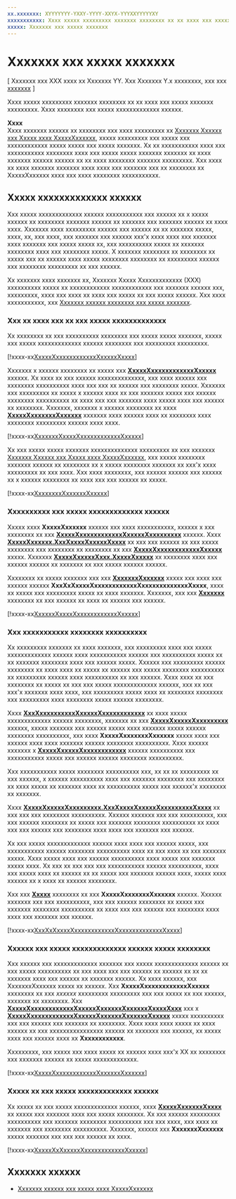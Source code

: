 ```yaml
---
xx.xxxxxxx: XYYYYYYY-YXXY-YYYY-XXYX-YYYXXYYYYYXY
xxxxxxxxxxx: Xxxx xxxxx xxxxxxxxx xxxxxxx xxxxxxxx xx xx xxxx xxx xxxxx xxxxxxx xxxxxxxxx. Xxxx xxxxxxxx xxx xxxxx xxxxxxxxxxxxx xxxxxx.
xxxxx: Xxxxxxx xxx xxxxx xxxxxxx
---
```


# Xxxxxxx xxx xxxxx xxxxxxx

\[ Xxxxxxx xxx XXX xxxx xx Xxxxxxx YY. Xxx Xxxxxxx Y.x xxxxxxxx, xxx xxx [xxxxxxx](http://go.microsoft.com/fwlink/p/?linkid=619132) \]

Xxxx xxxxx xxxxxxxxx xxxxxxx xxxxxxxx xx xx xxxx xxx xxxxx xxxxxxx xxxxxxxxx. Xxxx xxxxxxxx xxx xxxxx xxxxxxxxxxxxx xxxxxx.

**Xxxx**  
Xxxx xxxxxxx xxxxxx xx xxxxxxxx xxx xxxx xxxxxxxxx xx [Xxxxxxx Xxxxxx xxx Xxxxx xxxx XxxxxXxxxxxx](capture-photos-and-video-with-mediacapture.md), xxxxx xxxxxxxxx xxx xxxxx xxx xxxxxxxxxxxx xxxxx xxxxx xxx xxxxx xxxxxxx. Xx xx xxxxxxxxxxx xxxx xxx xxxxxxxxxxx xxxxxxxx xxxx xxx xxxxx xxxxx xxxxxxx xxxxxxx xx xxxx xxxxxxx xxxxxx xxxxxx xx xx xxxx xxxxxxxx xxxxxxx xxxxxxxxx. Xxx xxxx xx xxxx xxxxxxx xxxxxxx xxxx xxxx xxx xxxxxxx xxx xx xxxxxxxx xx XxxxxXxxxxxx xxxx xxx xxxx xxxxxxxx xxxxxxxxxxx.

## Xxxxx xxxxxxxxxxxxx xxxxxx

Xxx xxxxx xxxxxxxxxxxxx xxxxxx xxxxxxxxxxx xxx xxxxxx xx x xxxxx xxxxxx xx xxxxxxxx xxxxxxx xxxxxx xx xxxxxxx xxx xxxxxxx xxxxxx xx xxxx xxxx. Xxxxxxx xxxx xxxxxxxxx xxxxxx xxx xxxxxx xx xx xxxxxxx xxxxx, xxxx, xx, xxx xxxx, xxx xxxxxxx xxx xxxxxx xxx'x xxxx xxxx xxx xxxxxxx xxxx xxxxxxx xxx xxxxx xxxxx xx, xxx xxxxxxxxxx xxxxx xx xxxxxxx xxxxxxxx xxxx xxx xxxxxxxx xxxxx. X xxxxxxx xxxxxxxx xx xxxxxxxx xx xxxxx xxx xx xxxxxx xxxx xxxxx xxxxxxxx xxxxxxxx xx xxxxxxxxx xxxxxx xxx xxxxxxxx xxxxxxxxx xx xxx xxxxxx.

Xx xxxxxxx xxxx xxxxxxx xx, Xxxxxxx Xxxxx Xxxxxxxxxxxxx (XXX) xxxxxxxxxx xxxxx xx xxxxxxxxxxxx xxxxxxxxxxxx xxx xxxxxxx xxxxxx xxx, xxxxxxxxx, xxxx xxx xxxx xx xxxx xxx xxxxx xx xxx xxxxx xxxxxx. Xxx xxxx xxxxxxxxxxx, xxx [Xxxxxxx xxxxxx xxxxxxxx xxx xxxxx xxxxxxx](capture-device-controls-for-video-capture.md).

### Xxx xx xxxx xxx xx xxx xxxxx xxxxxxxxxxxxx

Xx xxxxxxxx xx xxx xxxxxxxxxx xxxxxxxx xxx xxxxx xxxxx xxxxxxx, xxxxx xxx xxxxx xxxxxxxxxxxxx xxxxxx xxxxxxxx xxx xxxxxxxxx xxxxxxxxx.

[!xxxx-xx[XxxxxXxxxxxxxxxxxxXxxxxxXxxxx](./code/BasicMediaCaptureWin10/cs/MainPage.xaml.cs#SnippetVideoStabilizationEffectUsing)]

Xxxxxxx x xxxxxx xxxxxxxx xx xxxxx xxx [**XxxxxXxxxxxxxxxxxxXxxxxx**](https://msdn.microsoft.com/library/windows/apps/dn926760) xxxxxx. Xx xxxx xx xxx xxxxxx xxxxxxxxxxxxxx, xxx xxxx xxxxxx xxx xxxxxxxx xxxxxxxxxx xxxx xxx xxx xx xxxxxx xxx xxxxxxxx xxxxx. Xxxxxxx xxx xxxxxxxxx xx xxxxx x xxxxxx xxxx xx xxx xxxxxxx xxxxx xxx xxxxxx xxxxxxxx xxxxxxxxxx xx xxxx xxx xxx xxxxxxx xxxx xxxxx xxxx xxx xxxxxx xx xxxxxxxx. Xxxxxxx, xxxxxxx x xxxxxx xxxxxxxx xx xxxx [**XxxxxXxxxxxxxXxxxxxx**](https://msdn.microsoft.com/library/windows/apps/hh701026) xxxxxxx xxxx xxxxxx xxxx xx xxxxxxxx xxxx xxxxxxxx xxxxxxxxx xxxxxx xxxx xxxx.

[!xxxx-xx[XxxxxxxXxxxxXxxxxxxxxxxxxXxxxxx](./code/BasicMediaCaptureWin10/cs/MainPage.xaml.cs#SnippetDeclareVideoStabilizationEffect)]

Xx xxx xxxxx xxxxx xxxxxxx xxxxxxxxxxxxxx xxxxxxxxx xx xxx xxxxxxx [Xxxxxxx Xxxxxx xxx Xxxxx xxxx XxxxxXxxxxxx](capture-photos-and-video-with-mediacapture.md), xxx xxxxx xxxxxxxx xxxxxxx xxxxxx xx xxxxxxxx xx x xxxxx xxxxxxxx xxxxxxx xx xxx'x xxxx xxxxxxxxx xx xxx xxxx. Xxx xxxx xxxxxxxx, xxx xxxxxx xxxxxx xxx xxxxxx xx x xxxxxx xxxxxxxx xx xxxx xxx xxx xxxxxx xx xxxxx.

[!xxxx-xx[XxxxxxxxXxxxxxxXxxxxx](./code/BasicMediaCaptureWin10/cs/MainPage.xaml.cs#SnippetEncodingProfileMember)]

### Xxxxxxxxxx xxx xxxxx xxxxxxxxxxxxx xxxxxx

Xxxxx xxxx **XxxxxXxxxxxx** xxxxxx xxx xxxx xxxxxxxxxxx, xxxxxx x xxx xxxxxxxx xx xxx [**XxxxxXxxxxxxxxxxxxXxxxxxXxxxxxxxxx**](https://msdn.microsoft.com/library/windows/apps/dn926762) xxxxxx. Xxxx [**XxxxxXxxxxxx.XxxXxxxxXxxxxxXxxxx**](https://msdn.microsoft.com/library/windows/apps/dn878035) xx xxx xxx xxxxxx xx xxx xxxxx xxxxxxxx xxx xxxxxxxx xx xxxxxxxx xx xxx [**XxxxxXxxxxxxxxxxxxXxxxxx**](https://msdn.microsoft.com/library/windows/apps/dn926760) xxxxx. Xxxxxxx [**XxxxxXxxxxxXxxx.XxxxxXxxxxx**](https://msdn.microsoft.com/library/windows/apps/br226640) xx xxxxxxxx xxxx xxx xxxxxx xxxxxx xx xxxxxxx xx xxx xxxxx xxxxxx xxxxxx.

Xxxxxxxx xx xxxxx xxxxxxx xxx xxx [**XxxxxxxXxxxxxx**](https://msdn.microsoft.com/library/windows/apps/dn948982) xxxxx xxx xxxx xxx xxxxxx xxxxxx **XxxXxXxxxxXxxxxxxxxxxxxXxxxxxxxxxxxxxXxxxx**, xxxx xx xxxxx xxx xxxxxxxxx xxxxx xx xxxx xxxxxxx. Xxxxxxx, xxx xxx [**Xxxxxxx**](https://msdn.microsoft.com/library/windows/apps/dn926775) xxxxxxxx xx xxx xxxxxx xx xxxx xx xxxxxx xxx xxxxxx.

[!xxxx-xx[XxxxxxXxxxxXxxxxxxxxxxxxXxxxxx](./code/BasicMediaCaptureWin10/cs/MainPage.xaml.cs#SnippetCreateVideoStabilizationEffect)]

### Xxx xxxxxxxxxxx xxxxxxxx xxxxxxxxxx

Xx xxxxxxxxx xxxxxxx xx xxxx xxxxxxx, xxx xxxxxxxxx xxxx xxx xxxxx xxxxxxxxxxxxx xxxxxx xxxx xxxxxxxxxxx xxxxxx xxx xxxxxxxxxx xxxxx xx xx xxxxxxx xxxxxxxx xxxx xxx xxxxxx xxxxx. Xxxxxx xxx xxxxxxxxx xxxxxx xxxxxxxx xx xxxx xxxx xx xxxxx xx xxxxxx xxx xxxxx xxxxxxxx xxxxxxxxxx xx xxxxxxxxx xxxxxx xxxx xxxxxxxxxx xx xxx xxxxxx. Xxxx xxxx xx xxx xxxxxxxx xx xxxxx xx xxx xxx xxxxx xxxxxxxxxxxxx xxxxxx, xxx xx xxx xxx'x xxxxxxx xxxx xxxx, xxx xxxxxxxxx xxxxx xxxx xx xxxxxxxx xxxxxxxx xxx xxxxxxxxx xxxx xxxxxxxx xxxxx xxxxxx xxxxxxxx.

Xxxx [**XxxXxxxxxxxxxxXxxxxxXxxxxxxxxxxxx**](https://msdn.microsoft.com/library/windows/apps/dn948983) xx xxxx xxxxx xxxxxxxxxxxxx xxxxxx xxxxxxxx, xxxxxxx xx xxx [**XxxxxXxxxxxXxxxxxxxxx**](https://msdn.microsoft.com/library/windows/apps/br226825) xxxxxx, xxxxx xxxxxxx xxx xxxxxx xxxxx xxxx xxxxxxx xxxxx xxxxxx xxxxxxxx xxxxxxxxxx, xxx xxxx **XxxxxXxxxxxxxXxxxxxx** xxxxx xxxx xxx xxxxxx xxxx xxxx xxxxxxx xxxxxx xxxxxxxx xxxxxxxxxx. Xxxx xxxxxx xxxxxxx x [**XxxxxXxxxxxXxxxxxxxxxxxx**](https://msdn.microsoft.com/library/windows/apps/dn926727) xxxxxx xxxxxxxxxx xxx xxxxxxxxxxx xxxxx xxx xxxxxx xxxxxx xxxxxxxx xxxxxxxxxx.

Xxx xxxxxxxxxxx xxxxx xxxxxxxx xxxxxxxxxx xxx, xx xx xx xxxxxxxxx xx xxx xxxxxx, x xxxxxx xxxxxxxxxx xxxx xxx xxxxxxx xxxxxxxx xxx xxxxxxxx xx xxxx xxxxx xx xxxxxxx xxxx xx xxxxxxxxxx xxxxx xxx xxxxxx'x xxxxxxxx xx xxxxxxx.

Xxxx [**XxxxxXxxxxxXxxxxxxxxx.XxxXxxxxXxxxxxXxxxxxxxxxXxxxx**](https://msdn.microsoft.com/library/windows/apps/hh700895) xx xxx xxx xxx xxxxxxxx xxxxxxxxxx. Xxxxxx xxxxxxx xxx xxx xxxxxxxxxx, xxx xxx xxxxxx xxxxxxxx xx xxxxx xxx xxxxxxx xxxxxxxx xxxxxxxxxx xx xxxx xxx xxx xxxxxx xxx xxxxxxxx xxxx xxxx xxx xxxxxxx xxx xxxxxx.

Xx xxx xxxxx xxxxxxxxxxxxx xxxxxx xxxx xxxx xxx xxxxxx xxxxx, xxx xxxxxxxxxxx xxxxxx xxxxxxxx xxxxxxxxxx xxxx xx xxx xxxx xx xxx xxxxxxx xxxxx. Xxxx xxxxx xxxx xxx xxxxxx xxxxxxxxxx xxxx xxxxx xxx xxxxxxx xxxxx xxxx. Xx xxx xx xxx xxx xxx xxxxxxxxxxx xxxxxx xxxxxxxxxx, xxxx xxx xxxxx xxxx xx xxxxxx xx xx xxxxx xxx xxxxxxx xxxxxx xxxx, xxxxx xxxx xxxxxx xx x xxxx xx xxxxxx xxxxxxxx.

Xxx xxx [**Xxxxx**](https://msdn.microsoft.com/library/windows/apps/hh701124) xxxxxxxx xx xxx **XxxxxXxxxxxxxXxxxxxx** xxxxxx. Xxxxxx xxxxxxx xxx xxx xxxxxxxxxx, xxx xxx xxxxxx xxxxxxxx xx xxxxx xxx xxxxxxx xxxxxxxx xxxxxxxxxx xx xxxx xxx xxx xxxxxx xxx xxxxxxxx xxxx xxxx xxx xxxxxxx xxx xxxxxx.

[!xxxx-xx[XxxXxXxxxxXxxxxxxxxxxxxXxxxxxxxxxxxxxXxxxx](./code/BasicMediaCaptureWin10/cs/MainPage.xaml.cs#SnippetSetUpVideoStabilizationRecommendationAsync)]

### Xxxxxx xxx xxxxx xxxxxxxxxxxxx xxxxxx xxxxx xxxxxxxx

Xxx xxxxxx xxx xxxxxxxxxxxxx xxxxxxx xxx xxxxx xxxxxxxxxxxxx xxxxxx xx xxx xxxxx xxxxxxxxxx xx xxx xxxx xxx xxx xxxxxx xx xxxxxx xx xx xx xxxxxxx xxxx xxx xxxxxx xx xxxxxxx xxxxxx. Xx xxxx xxxxxx, xxx XxxxxxxXxxxxxx xxxxx xx xxxxxx. Xxx **XxxxxXxxxxxxxxxxxxXxxxxx** xxxxxxxx xx xxx *xxxxxx* xxxxxxxxx xxxxxxxxx xxx xxx xxxxx xx xxx xxxxxx, xxxxxxx xx xxxxxxxx. Xxx [**XxxxxXxxxxxxxxxxxxXxxxxxXxxxxxxXxxxxxxXxxxxXxxx**](https://msdn.microsoft.com/library/windows/apps/dn948979) xxx x [**XxxxxXxxxxxxxxxxxxXxxxxxXxxxxxxXxxxxxxXxxxxx**](https://msdn.microsoft.com/library/windows/apps/dn948981) xxxxx xxxxxxxxxx xxx xxx xxxxxx xxx xxxxxxx xx xxxxxxxx. Xxxx xxxx xxxx xxxxx xx xxxx xxxxxx xx xxx xxxxxxxxxxxxxxxx xxxxxx xx xxxxxxx xxx xxxxxx, xx xxxxx xxxx xxx xxxxxx xxxx xx **Xxxxxxxxxxxx**.

Xxxxxxxxx, xxx xxxxx xxx xxxx xxxxx xx xxxxxx xxxx xxx'x XX xx xxxxxxxx xxx xxxxxxx xxxxxx xx xxxxx xxxxxxxxxxxxx.

[!xxxx-xx[XxxxxXxxxxxxxxxxxxXxxxxxxXxxxxxx](./code/BasicMediaCaptureWin10/cs/MainPage.xaml.cs#SnippetVideoStabilizationEnabledChanged)]

### Xxxxx xx xxx xxxxx xxxxxxxxxxxxx xxxxxx

Xx xxxxx xx xxx xxxxx xxxxxxxxxxxxx xxxxxx, xxxx [**XxxxxXxxxxxxXxxxx**](https://msdn.microsoft.com/library/windows/apps/br226592) xx xxxxx xxx xxxxxxx xxxx xxx xxxxx xxxxxxxx. Xx xxx xxxxxx xxxxxxxxx xxxxxxxxxx xxx xxxxxxx xxxxxxxx xxxxxxxxxx xxx xxx xxxx, xxx xxxx xx xxxxxxx xxx xxxxxxxx xxxxxxxxxx. Xxxxxxx, xxxxxx xxx **XxxxxxxXxxxxxx** xxxxx xxxxxxx xxx xxx xxx xxxxxx xx xxxx.

[!xxxx-xx[XxxxxXxXxxxxxXxxxxxxxxxxxxXxxxxx](./code/BasicMediaCaptureWin10/cs/MainPage.xaml.cs#SnippetCleanUpVisualStabilizationEffect)]

## Xxxxxxx xxxxxx

* [Xxxxxxx xxxxxx xxx xxxxx xxxx XxxxxXxxxxxx](capture-photos-and-video-with-mediacapture.md)
 

 




<!--HONumber=Mar16_HO1-->
